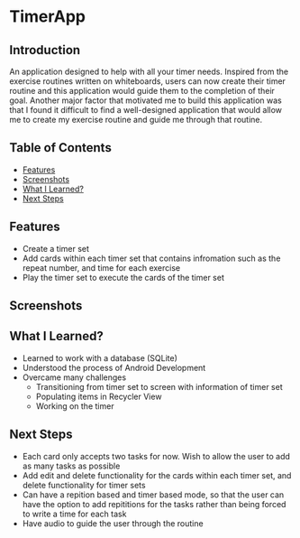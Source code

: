 # TimerApp

## Introduction
An application designed to help with all your timer needs. Inspired from the exercise routines written on whiteboards, users can now create their timer routine and this application would guide them to the completion of their goal. Another major factor that motivated me to build this application was that I found it difficult to find a well-designed application that would allow me to create my exercise routine and guide me through that routine. 

## Table of Contents
- [Features](https://github.com/Akhil-Kokkula/TimerApp/blob/main/README.md#features)
- [Screenshots](https://github.com/Akhil-Kokkula/TimerApp/blob/main/README.md#screenshots)
- [What I Learned?](https://github.com/Akhil-Kokkula/TimerApp/blob/main/README.md#what-i-learned)
- [Next Steps](https://github.com/Akhil-Kokkula/TimerApp/blob/main/README.md#next-steps)

## Features
- Create a timer set
- Add cards within each timer set that contains infromation such as the repeat number, and time for each exercise
- Play the timer set to execute the cards of the timer set 

## Screenshots



## What I Learned?
- Learned to work with a database (SQLite)
- Understood the process of Android Development
- Overcame many challenges
  - Transitioning from timer set to screen with information of timer set
  - Populating items in Recycler View
  - Working on the timer  

## Next Steps
- Each card only accepts two tasks for now. Wish to allow the user to add as many tasks as possible
- Add edit and delete functionality for the cards within each timer set, and delete functionality for timer sets
- Can have a repition based and timer based mode, so that the user can have the option to add repititions for the tasks rather than being forced to write a time for each task
- Have audio to guide the user through the routine





